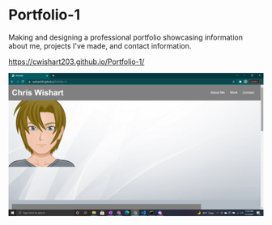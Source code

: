 # Portfolio-1


Making and designing a professional portfolio showcasing information about me, projects I've made, and contact information.

https://cwishart203.github.io/Portfolio-1/

![Screenshot](.\assets\images\portfolio-preview.png)
